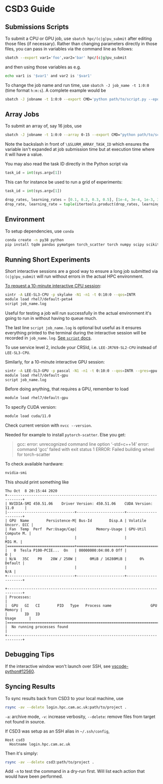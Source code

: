 # CSD3 Guide

## Submissions Scripts

To submit a CPU or GPU job, use `sbatch hpc/(c|g)pu_submit` after editing those files (if necessary). Rather than changing parameters directly in those files, you can pass in variables via the command line as follows:

```sh
sbatch --export var1='foo',var2='bar' hpc/(c|g)pu_submit
```

and then using those variables as e.g.

```sh
echo var1 is '$var1' and var2 is '$var1'
```

To change the job name and run time, use `sbatch -J job_name -t 1:0:0` (time format `h:m:s`). A complete example would be

```sh
sbatch -J jobname -t 1:0:0 --export CMD='python path/to/script.py --epoch 10' hpc/gpu_submit
```

## Array Jobs

To submit an array of, say 16 jobs, use

```sh
sbatch -J jobname -t 1:0:0 --array 0-15 --export CMD="python path/to/script.py --epoch 10 --data-seed \$SLURM_ARRAY_TASK_ID" hpc/gpu_submit
```

Note the backslash in front of `\$SLURM_ARRAY_TASK_ID` which ensures the variable isn't expanded at job submission time but at execution time where it will have a value.

You may also read the task ID directly in the Python script via

```py
task_id = int(sys.argv[1])
```

This can for instance be used to run a grid of experiments:

```py
task_id = int(sys.argv[1])

drop_rates, learning_rates = [0.1, 0.2, 0.3, 0.5], [1e-4, 3e-4, 1e-3, 3e-3]
drop_rate, learning_rate = tuple(itertools.product(drop_rates, learning_rates))[task_id]
```

## Environment

To setup dependencies, use `conda`

```sh
conda create -n py38 python
pip install tqdm pandas pymatgen torch_scatter torch numpy scipy scikit_learn
```

## Running Short Experiments

Short interactive sessions are a good way to ensure a long job submitted via `(c|g)pu_submit` will run without errors in the actual HPC environment.

[To request a 10-minute interactive CPU session](https://docs.hpc.cam.ac.uk/hpc/user-guide/interactive.html#sintr):

```sh
sintr -A LEE-SL3-CPU -p skylake -N1 -n1 -t 0:10:0 --qos=INTR
module load rhel7/default-peta4
script job_name.log
```

Useful for testing a job will run successfully in the actual environment it's going to run in without having to queue much.

The last line `script job_name.log` is optional but useful as it ensures everything printed to the terminal during the interactive session will be recorded in `job_name.log`. [See `script` docs](https://man7.org/linux/man-pages/man1/script.1.html).

To use service level 2, include your CRSId, i.e. `LEE-JR769-SL2-CPU` instead of `LEE-SL3-CPU`.

Similarly, for a 10-minute interactive GPU session:

```sh
sintr -A LEE-SL3-GPU -p pascal -N1 -n1 -t 0:10:0 --qos=INTR --gres=gpu:1
module load rhel7/default-gpu
script job_name.log
```

Before doing anything, that requires a GPU, remember to load

```sh
module load rhel7/default-gpu
```

To specify CUDA version:

```sh
module load cuda/11.0
```

Check current version with `nvcc --version`.

Needed for example to install `pytorch-scatter`. Else you get:

> gcc: error: unrecognized command line option ‘-std=c++14’
> error: command 'gcc' failed with exit status 1
> ERROR: Failed building wheel for torch-scatter

To check available hardware:

```sh
nvidia-smi
```

This should print something like

```text
Thu Oct  8 20:15:44 2020
+-----------------------------------------------------------------------------+
| NVIDIA-SMI 450.51.06    Driver Version: 450.51.06    CUDA Version: 11.0     |
|-------------------------------+----------------------+----------------------+
| GPU  Name        Persistence-M| Bus-Id        Disp.A | Volatile Uncorr. ECC |
| Fan  Temp  Perf  Pwr:Usage/Cap|         Memory-Usage | GPU-Util  Compute M. |
|                               |                      |               MIG M. |
|===============================+======================+======================|
|   0  Tesla P100-PCIE...  On   | 00000000:04:00.0 Off |                    0 |
| N/A   35C    P0    28W / 250W |      0MiB / 16280MiB |      0%      Default |
|                               |                      |                  N/A |
+-------------------------------+----------------------+----------------------+

+-----------------------------------------------------------------------------+
| Processes:                                                                  |
|  GPU   GI   CI        PID   Type   Process name                  GPU Memory |
|        ID   ID                                                   Usage      |
|=============================================================================|
|  No running processes found                                                 |
+-----------------------------------------------------------------------------+
```

## Debugging Tips

If the interactive window won't launch over SSH, see [vscode-python#12560](https://github.com/microsoft/vscode-python/issues/12560).

## Syncing Results

To sync results back from CSD3 to your local machine, use

```sh
rsync -av --delete login.hpc.cam.ac.uk:path/to/project .
```

`-a`: archive mode, `-v`: increase verbosity, `--delete`: remove files from target not found in source.

If CSD3 was setup as an SSH alias in `~/.ssh/config`,

```text
Host csd3
  Hostname login.hpc.cam.ac.uk
```

Then it's simply:

```sh
rsync -av --delete csd3:path/to/project .
```

Add `-n` to test the command in a dry-run first. Will list each action that would have been performed.
